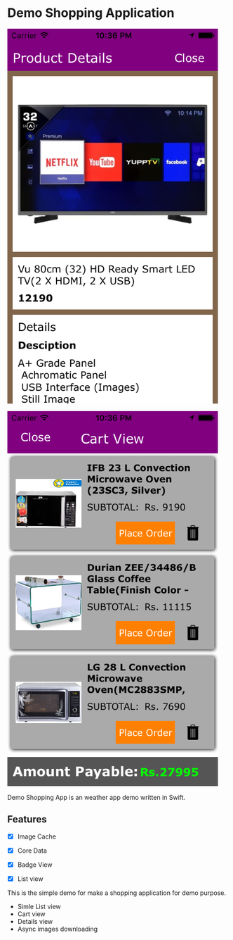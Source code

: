 # Demo Shopping Application

![](https://github.com/ANSCoder/Demo-Shopping-App-/blob/master/Images/dash.png)

![](https://github.com/ANSCoder/Demo-Shopping-App-/blob/master/Images/cart.png)


Demo Shopping App is an weather app demo written in Swift.

## Features

- [x] Image Cache
- [x] Core Data
- [x] Badge View
- [x] List view


This is the simple demo for make a shopping application for demo purpose.

- Simle List view
- Cart view
- Details view
- Async images downloading


